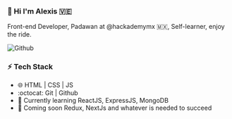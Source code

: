 ### 👋 Hi I'm Alexis 🇻🇪
Front-end Developer, Padawan at @hackademymx 🇲🇽, Self-learner, enjoy the ride.

![Github](https://github-readme-stats.vercel.app/api?username=alexisss1928&show_icons=true&hide_border=true&title_color=06446d&icon_color=06446d&bg_color=dddddd)

### ⚡ Tech Stack

* 🌐 HTML | CSS | JS
* :octocat: Git | Github
* 🌱 Currently learning ReactJS, ExpressJS, MongoDB
* 💬 Coming soon Redux, NextJs and whatever is needed to succeed

<!--
**alexisss1928/alexisss1928** is a ✨ _special_ ✨ repository because its `README.md` (this file) appears on your GitHub profile.

Here are some ideas to get you started:

- 🔭 I’m currently working on ...
- 🌱 I’m currently learning ...
- 👯 I’m looking to collaborate on ...
- 🤔 I’m looking for help with ...
- 💬 Ask me about ...
- 📫 How to reach me: ...
- 😄 Pronouns: ...
- ⚡ Fun fact: ...
-->
